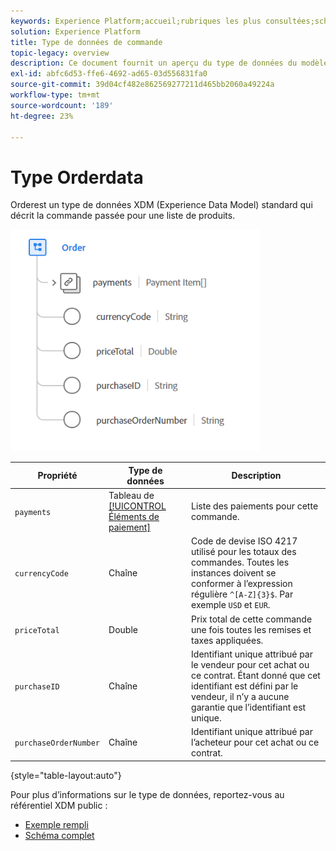 ```yaml
---
keywords: Experience Platform;accueil;rubriques les plus consultées;schéma;schéma;XDM;champs;schémas;schémas;commande;type de données;type de données;type de données
solution: Experience Platform
title: Type de données de commande
topic-legacy: overview
description: Ce document fournit un aperçu du type de données du modèle de données d’expérience de commande (XDM).
exl-id: abfc6d53-ffe6-4692-ad65-03d556831fa0
source-git-commit: 39d04cf482e862569277211d465bb2060a49224a
workflow-type: tm+mt
source-wordcount: '189'
ht-degree: 23%

---
```


#  Type Orderdata

 Orderest un type de données XDM (Experience Data Model) standard qui décrit la commande passée pour une liste de produits.

<img src="../images/data-types/order.PNG" width="400" /><br />

| Propriété | Type de données | Description |
| --- | --- | --- |
| `payments` | Tableau de [[!UICONTROL Éléments de paiement]](./payment-item.md) | Liste des paiements pour cette commande. |
| `currencyCode` | Chaîne | Code de devise ISO 4217 utilisé pour les totaux des commandes. Toutes les instances doivent se conformer à l’expression régulière `^[A-Z]{3}$`. Par exemple `USD` et `EUR`. |
| `priceTotal` | Double | Prix total de cette commande une fois toutes les remises et taxes appliquées. |
| `purchaseID` | Chaîne | Identifiant unique attribué par le vendeur pour cet achat ou ce contrat. Étant donné que cet identifiant est défini par le vendeur, il n’y a aucune garantie que l’identifiant est unique. |
| `purchaseOrderNumber` | Chaîne | Identifiant unique attribué par l’acheteur pour cet achat ou ce contrat. |

{style=&quot;table-layout:auto&quot;}

Pour plus d’informations sur le type de données, reportez-vous au référentiel XDM public :

* [Exemple rempli](https://github.com/adobe/xdm/blob/master/components/datatypes/data/order.example.1.json)
* [Schéma complet](https://github.com/adobe/xdm/blob/master/components/datatypes/data/order.schema.json)
